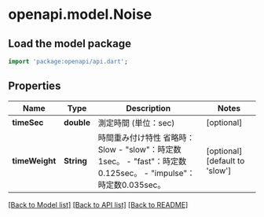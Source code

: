 # openapi.model.Noise

## Load the model package
```dart
import 'package:openapi/api.dart';
```

## Properties
Name | Type | Description | Notes
------------ | ------------- | ------------- | -------------
**timeSec** | **double** | 測定時間 (単位：sec)    | [optional] 
**timeWeight** | **String** | 時間重み付け特性   省略時：Slow   - \"slow\"：時定数1sec。   - \"fast\"：時定数0.125sec。   - \"impulse\"：時定数0.035sec。  | [optional] [default to 'slow']

[[Back to Model list]](../README.md#documentation-for-models) [[Back to API list]](../README.md#documentation-for-api-endpoints) [[Back to README]](../README.md)



